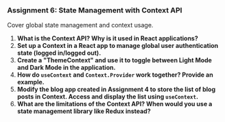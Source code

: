 ### **Assignment 6: State Management with Context API**
Cover global state management and context usage.

1. **What is the Context API? Why is it used in React applications?**  
2. **Set up a Context in a React app to manage global user authentication state (logged in/logged out).**  
3. **Create a "ThemeContext" and use it to toggle between Light Mode and Dark Mode in the application.**  
4. **How do `useContext` and `Context.Provider` work together? Provide an example.**  
5. **Modify the blog app created in Assignment 4 to store the list of blog posts in Context. Access and display the list using `useContext`.**  
6. **What are the limitations of the Context API? When would you use a state management library like Redux instead?**  
